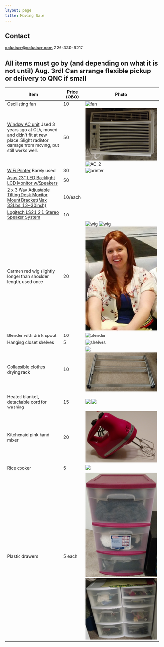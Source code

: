 ```yaml
---
layout: page
title: Moving Sale
---
```

## Contact ##

<a href="mailto:sckaiser@sckaiser.com" target="_top">sckaiser@sckaiser.com</a>
226-339-8217

## All items must go by (and depending on what it is not until) Aug. 3rd! Can arrange flexible pickup or  delivery to QNC if small ##

|Item                                    |Price (OBO)|Photo |
|------------------------------------------------------------------------------|-----|-----------------------------------|
| Oscillating fan | 10  | ![fan](/public/media/photos/fan.jpg) |
| [Window AC unit](https://www.danby.com/products/window-air-conditioners/dac10011e/) Used 3 years ago at CLV, moved and didn't fit at new place. Slight radiator damage from moving, but still works well. | 50  | ![AC_1](/public/media/photos/AC_front.jpg) ![AC_2](/public/media/photos/AC_back.jpg)  |
| [WiFi Printer](http://www.epson.ca/cgi-bin/ceStore/jsp/Product.do?sku=C11CB23205) Barely used | 30 |  ![printer](/public/media/photos/printer_2.jpg) |
|[Asus 23" LED Backlight LCD Monitor w/Speakers](http://www.newegg.com/Product/Product.aspx?Item=N82E16824236117)|50||
|2 x [3 Way Adjustable Tilting Desk Monitor Mount Bracket(Max 33Lbs, 13~30inch)](http://www.monoprice.com/product?p_id=5402)|10/each ||
|[Logitech LS21 2.1 Stereo Speaker System](https://www.amazon.ca/Logitech-LS21-Stereo-Speaker-System/dp/B0015C30J0)|10||
|Carmen red wig slightly longer than shoulder length, used once | 20 | ![wig](/public/media/photos/wig_1.jpg) ![wig](/public/media/photos/wig_2.jpg) ![wig](/public/media/photos/wig_3.jpg) |
| Blender with drink spout | 10 | ![blender](/public/media/photos/blender_1.jpg) |
| Hanging closet shelves | 5 | ![shelves](/public/media/photos/closet.jpg) |
| Collapsible clothes drying rack | 10 | ![](/public/media/photos/dryer_1.jpg) ![](/public/media/photos/dryer_2.jpg) |
| Heated blanket, detachable cord for washing | 15 | ![](/public/media/photos/heated_blanket_1.jpg) ![](/public/media/photos/heated_blanket_2.jpg) |
| Kitchenaid pink hand mixer| 20 | ![](/public/media/photos/mixer_1.jpg) |
| Rice cooker | 5 | ![](/public/media/photos/rice_cooker.jpg) |
| Plastic drawers | 5 each | ![](/public/media/photos/plastic_1.jpg) ![](/public/media/photos/plastic_2.jpg)|